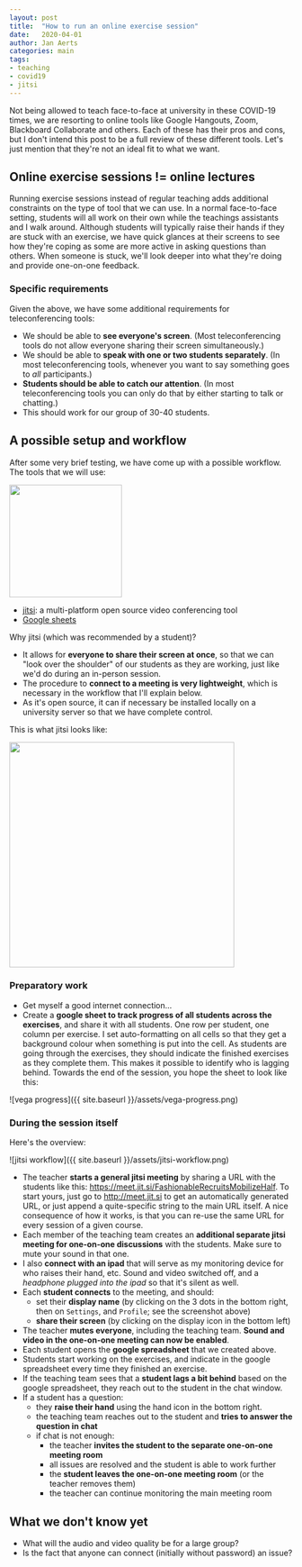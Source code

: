 ```yaml
---
layout: post
title:  "How to run an online exercise session"
date:   2020-04-01
author: Jan Aerts
categories: main
tags:
- teaching
- covid19
- jitsi
---
```

Not being allowed to teach face-to-face at university in these COVID-19 times, we are resorting to online tools like Google Hangouts, Zoom, Blackboard Collaborate and others. Each of these has their pros and cons, but I don't intend this post to be a full review of these different tools. Let's just mention that they're not an ideal fit to what we want.

## Online exercise sessions != online lectures
Running exercise sessions instead of regular teaching adds additional constraints on the type of tool that we can use. In a normal face-to-face setting, students will all work on their own while the teachings assistants and I walk around. Although students will typically raise their hands if they are stuck with an exercise, we have quick glances at their screens to see how they're coping as some are more active in asking questions than others. When someone is stuck, we'll look deeper into what they're doing and provide one-on-one feedback.

### Specific requirements
Given the above, we have some additional requirements for teleconferencing tools:
- We should be able to **see everyone's screen**. (Most teleconferencing tools do not allow everyone sharing their screen simultaneously.)
- We should be able to **speak with one or two students separately**. (In most teleconferencing tools, whenever you want to say something goes to _all_ participants.)
- **Students should be able to catch our attention**. (In most teleconferencing tools you can only do that by either starting to talk or chatting.)
- This should work for our group of 30-40 students.

## A possible setup and workflow
After some very brief testing, we have come up with a possible workflow. The tools that we will use:

<img src="{{ site.baseurl }}/assets/jitsi.png" width="200px"/>

- [jitsi](http://jitsi.org): a multi-platform open source video conferencing tool
- [Google sheets](http://sheets.google.com)

Why jitsi (which was recommended by a student)?
- It allows for **everyone to share their screen at once**, so that we can "look over the shoulder" of our students as they are working, just like we'd do during an in-person session.
- The procedure to **connect to a meeting is very lightweight**, which is necessary in the workflow that I'll explain below.
- As it's open source, it can if necessary be installed locally on a university server so that we have complete control.

This is what jitsi looks like:

<img src="{{ site.baseurl }}/assets/jitsi-screenshot.png" width="400" />

### Preparatory work
- Get myself a good internet connection...
- Create a **google sheet to track progress of all students across the exercises**, and share it with all students. One row per student, one column per exercise. I set auto-formatting on all cells so that they get a background colour when something is put into the cell. As students are going through the exercises, they should indicate the finished exercises as they complete them. This makes it possible to identify who is lagging behind. Towards the end of the session, you hope the sheet to look like this:

![vega progress]({{ site.baseurl }}/assets/vega-progress.png)

### During the session itself

Here's the overview:

![jitsi workflow]({{ site.baseurl }}/assets/jitsi-workflow.png)

- The teacher **starts a general jitsi meeting** by sharing a URL with the students like this: https://meet.jit.si/FashionableRecruitsMobilizeHalf. To start yours, just go to http://meet.jit.si to get an automatically generated URL, or just append a quite-specific string to the main URL itself. A nice consequence of how it works, is that you can re-use the same URL for every session of a given course.
- Each member of the teaching team creates an **additional separate jitsi meeting for one-on-one discussions** with the students. Make sure to mute your sound in that one.
- I also **connect with an ipad** that will serve as my monitoring device for who raises their hand, etc. Sound and video switched off, and a _headphone plugged into the ipad_ so that it's silent as well.
- Each **student connects** to the meeting, and should:
  - set their **display name** (by clicking on the 3 dots in the bottom right, then on `Settings`, and `Profile`; see the screenshot above)
  - **share their screen** (by clicking on the display icon in the bottom left)
- The teacher **mutes everyone**, including the teaching team. **Sound and video in the one-on-one meeting can now be enabled**.
- Each student opens the **google spreadsheet** that we created above.
- Students start working on the exercises, and indicate in the google spreadsheet every time they finished an exercise.
- If the teaching team sees that a **student lags a bit behind** based on the google spreadsheet, they reach out to the student in the chat window.
- If a student has a question:
  - they **raise their hand** using the hand icon in the bottom right.
  - the teaching team reaches out to the student and **tries to answer the question in chat**
  - if chat is not enough:
    - the teacher **invites the student to the separate one-on-one meeting room**
    - all issues are resolved and the student is able to work further
    - the **student leaves the one-on-one meeting room** (or the teacher removes them)
    - the teacher can continue monitoring the main meeting room

## What we don't know yet
- What will the audio and video quality be for a large group?
- Is the fact that anyone can connect (initially without password) an issue?
